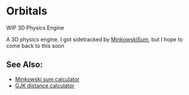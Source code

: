 # Orbitals
WIP 3D Physics Engine

A 3D physics engine. I got sidetracked by [MinkowskiSum](https://github.com/inzombiak/MinkowskiSum), but I hope to come back to this soon 


## See Also:
* [Minkowski sum calculator](https://github.com/inzombiak/MinkowskiSum)
* [GJK distance calculator](https://github.com/inzombiak/GJK)

